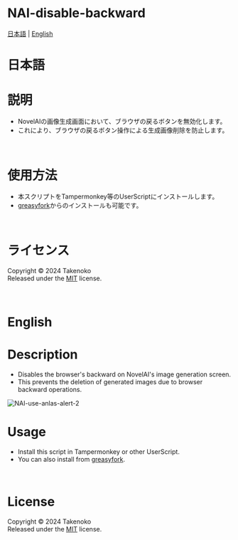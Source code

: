 # NAI-disable-backward

[日本語](#日本語) | [English](#english)

# 日本語

# 説明
- NovelAIの画像生成画面において、ブラウザの戻るボタンを無効化します。
- これにより、ブラウザの戻るボタン操作による生成画像削除を防止します。
  
<br>

# 使用方法
- 本スクリプトをTampermonkey等のUserScriptにインストールします。
- [greasyfork](https://greasyfork.org/ja/scripts/484613-novelai-disable-backward)からのインストールも可能です。
<br>

# ライセンス
Copyright © 2024 Takenoko  
Released under the [MIT](https://opensource.org/licenses/mit-license.php) license.
<br><br><br>

# English

# Description
- Disables the browser's backward on NovelAI's image generation screen.
- This prevents the deletion of generated images due to browser backward operations.

![NAI-use-anlas-alert-2](https://github.com/Takenoko3333/NAI-use-anlas-alert/assets/153407565/63b9add7-2f99-476f-bffa-4f5d933e62e0)
<br>

# Usage
- Install this script in Tampermonkey or other UserScript.
- You can also install from [greasyfork](https://greasyfork.org/ja/scripts/484613-novelai-disable-backward).
<br>

# License
Copyright © 2024 Takenoko  
Released under the [MIT](https://opensource.org/licenses/mit-license.php) license.
